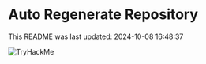 # Auto Regenerate Repository

This README was last updated: 2024-10-08 16:48:37

 ![TryHackMe](https://tryhackme.com/badge/533634)